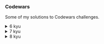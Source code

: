 ### Codewars
Some of my solutions to Codewars challenges.

<details>
  <summary>6 kyu</summary>
<p>

| Task          | Solution      |
| ------------- | ------------- |

</p>
</details>

<details>
  <summary>7 kyu</summary>
<p>

| Task          | Solution      |
| ------------- | ------------- |

</p>
</details>

<details>
  <summary>8 kyu</summary>
<p>

| Task          | Solution      |
| ------------- | ------------- |

</p>
</details>
